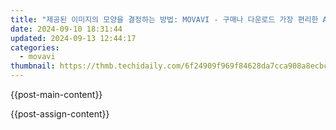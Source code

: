 ```yaml
---
title: "제공된 이미지의 모양을 결정하는 방법: MOVAVI - 구매나 다운로드 가장 편리한 AVI 파일 변환기"
date: 2024-09-10 18:31:44
updated: 2024-09-13 12:44:17
categories:
  - movavi
thumbnail: https://thmb.techidaily.com/6f24909f969f84628da7cca908a8ecbcf1f1310799ac0e990b393370971b6be4.jpg
---
```


{{post-main-content}}

<ins class="adsbygoogle"
     style="display:block"
     data-ad-format="autorelaxed"
     data-ad-client="ca-pub-7571918770474297"
     data-ad-slot="1223367746"></ins>

{{post-assign-content}}

<ins class="adsbygoogle"
     style="display:block"
     data-ad-client="ca-pub-7571918770474297"
     data-ad-slot="8358498916"
     data-ad-format="auto"
     data-full-width-responsive="true"></ins>
